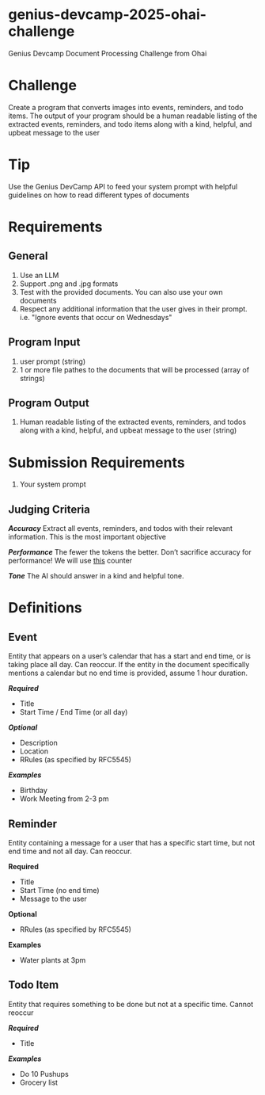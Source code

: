 # genius-devcamp-2025-ohai-challenge
Genius Devcamp Document Processing Challenge from Ohai

# Challenge
Create a program that converts images into events, reminders, and todo items. The output of your program should be a human readable listing of the extracted events, reminders, and todo items along with a kind, helpful, and upbeat message to the user 

# Tip
Use the Genius DevCamp API to feed your system prompt with helpful guidelines on how to read different types of documents

# Requirements
## General
1. Use an LLM
2. Support .png and .jpg formats
3. Test with the provided documents. You can also use your own documents
4. Respect any additional information that the user gives in their prompt. i.e. "Ignore events that occur on Wednesdays"

## Program Input
1. user prompt (string)
2. 1 or more file pathes to the documents that will be processed (array of strings)

## Program Output
1. Human readable listing of the extracted events, reminders, and todos along with a kind, helpful, and upbeat message to the user (string)

# Submission Requirements
1. Your system prompt

## Judging Criteria
***Accuracy***
Extract all events, reminders, and todos with their relevant information.  This is the most important objective 

***Performance***
The fewer the tokens the better. Don’t sacrifice accuracy for performance!  We will use [this](https://platform.openai.com/tokenizer) counter  

***Tone***
The AI should answer in a kind and helpful tone. 

# Definitions
## Event
Entity that appears on a user’s calendar that has a start and end time, or is taking place all day. Can reoccur.  If the entity in the document specifically mentions a calendar but no end time is provided, assume 1 hour duration.

***Required***
* Title
* Start Time / End Time (or all day)

***Optional***
* Description
* Location
* RRules (as specified by RFC5545)

***Examples***
* Birthday
* Work Meeting from 2-3 pm

## Reminder
Entity containing a message for a user that has a specific start time, but not end time and not all day. Can reoccur.

**Required**
* Title
* Start Time (no end time)
* Message to the user

**Optional**
* RRules (as specified by RFC5545)

**Examples**
* Water plants at 3pm

## Todo Item
Entity that requires something to be done but not at a specific time. Cannot reoccur

***Required***
* Title

***Examples***
* Do 10 Pushups
* Grocery list
